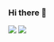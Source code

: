 ### Hi there 👋
![](https://raw.githubusercontent.com/Sukumaru/github-stats/master/generated/overview.svg#gh-dark-mode-only)
![](https://raw.githubusercontent.com/Sukumaru/github-stats/master/generated/languages.svg#gh-dark-mode-only)
<!--
**Sukumaru/Sukumaru** is a ✨ _special_ ✨ repository because its `README.md` (this file) appears on your GitHub profile.

Here are some ideas to get you started:

- 🔭 I’m currently working on ...
- 🌱 I’m currently learning ...
- 👯 I’m looking to collaborate on ...
- 🤔 I’m looking for help with ...
- 💬 Ask me about ...
- 📫 How to reach me: ...
- 😄 Pronouns: ...
- ⚡ Fun fact: ...
-->
